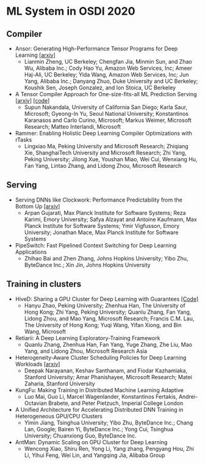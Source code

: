 # ML System in OSDI 2020

## Compiler

- Ansor: Generating High-Performance Tensor Programs for Deep Learning [[arxiv]](https://arxiv.org/pdf/2006.06762.pdf)
  - Lianmin Zheng, UC Berkeley; Chengfan Jia, Minmin Sun, and Zhao Wu, Alibaba Inc.; Cody Hao Yu, Amazon Web Services, Inc; Ameer Haj-Ali, UC Berkeley; Yida Wang, Amazon Web Services, Inc; Jun Yang, Alibaba Inc.; Danyang Zhuo, Duke University and UC Berkeley; Koushik Sen, Joseph Gonzalez, and Ion Stoica, UC Berkeley
- A Tensor Compiler Approach for One-size-fits-all ML Prediction Serving [[arxiv]](https://scnakandala.github.io/papers/TR_2020_Hummingbird.pdf) [[code]](https://github.com/microsoft/hummingbird)
  - Supun Nakandala, University of California San Diego; Karla Saur, Microsoft; Gyeong-In Yu, Seoul National University; Konstantinos Karanasos and Carlo Curino, Microsoft; Markus Weimer, Microsoft Research; Matteo Interlandi, Microsoft
- Rammer: Enabling Holistic Deep Learning Compiler Optimizations with rTasks
  - Lingxiao Ma, Peking University and Microsoft Research; Zhiqiang Xie, ShanghaiTech University and Microsoft Research; Zhi Yang, Peking University; Jilong Xue, Youshan Miao, Wei Cui, Wenxiang Hu, Fan Yang, Lintao Zhang, and Lidong Zhou, Microsoft Research

## Serving

- Serving DNNs like Clockwork: Performance Predictability from the Bottom Up [[arxiv]](https://arxiv.org/pdf/2006.02464.pdf)
  - Arpan Gujarati, Max Planck Institute for Software Systems; Reza Karimi, Emory University; Safya Alzayat and Antoine Kaufmann, Max Planck Institute for Software Systems; Ymir Vigfusson, Emory University; Jonathan Mace, Max Planck Institute for Software Systems
- PipeSwitch: Fast Pipelined Context Switching for Deep Learning Applications
  - Zhihao Bai and Zhen Zhang, Johns Hopkins University; Yibo Zhu, ByteDance Inc.; Xin Jin, Johns Hopkins University

## Training in clusters

- HiveD: Sharing a GPU Cluster for Deep Learning with Guarantees [[Code]](https://github.com/microsoft/hivedscheduler)
  - Hanyu Zhao, Peking University; Zhenhua Han, The University of Hong Kong; Zhi Yang, Peking University; Quanlu Zhang, Fan Yang, Lidong Zhou, and Mao Yang, Microsoft Research; Francis C.M. Lau, The University of Hong Kong; Yuqi Wang, Yifan Xiong, and Bin Wang, Microsoft
- Retiarii: A Deep Learning Exploratory-Training Framework
  - Quanlu Zhang, Zhenhua Han, Fan Yang, Yuge Zhang, Zhe Liu, Mao Yang, and Lidong Zhou, Microsoft Research Asia
- Heterogeneity-Aware Cluster Scheduling Policies for Deep Learning Workloads [[arxiv]](https://arxiv.org/pdf/2008.09213.pdf)
  - Deepak Narayanan, Keshav Santhanam, and Fiodar Kazhamiaka, Stanford University; Amar Phanishayee, Microsoft Research; Matei Zaharia, Stanford University
- KungFu: Making Training in Distributed Machine Learning Adaptive
  - Luo Mai, Guo Li, Marcel Wagenlander, Konstantinos Fertakis, Andrei-Octavian Brabete, and Peter Pietzuch, Imperial College London
- A Unified Architecture for Accelerating Distributed DNN Training in Heterogeneous GPU/CPU Clusters
  - Yimin Jiang, Tsinghua University; Yibo Zhu, ByteDance Inc.; Chang Lan, Google; Bairen Yi, ByteDance Inc.; Yong Cui, Tsinghua University; Chuanxiong Guo, ByteDance Inc.
- AntMan: Dynamic Scaling on GPU Cluster for Deep Learning
  - Wencong Xiao, Shiru Ren, Yong Li, Yang zhang, Pengyang Hou, Zhi Li, Yihui Feng, Wei Lin, and Yangqing Jia, Alibaba Group